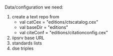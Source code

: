 Data/configuration we need:

1.  create a text repo from
    -   val catCex = "editions/ctscatalog.cex"
    -   val baseDir = "editions"
    -   val citeConf = "editions/citationconfig.cex"
2.  iipsrv base URL
3.  standards lists
4.  dse triples
